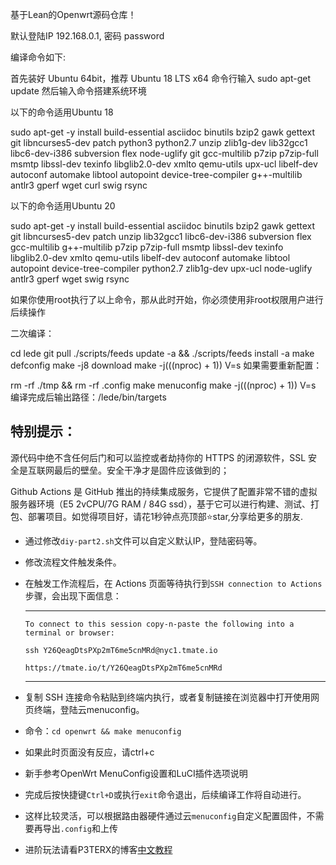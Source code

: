 基于Lean的Openwrt源码仓库！

默认登陆IP 192.168.0.1, 密码 password

编译命令如下:

首先装好 Ubuntu 64bit，推荐 Ubuntu 18 LTS x64
命令行输入
sudo apt-get update
然后输入命令搭建系统环境

以下的命令适用Ubuntu 18

sudo apt-get -y install build-essential asciidoc binutils bzip2 gawk gettext git libncurses5-dev patch python3 python2.7 unzip zlib1g-dev lib32gcc1 libc6-dev-i386 subversion flex node-uglify git gcc-multilib p7zip p7zip-full msmtp libssl-dev texinfo libglib2.0-dev xmlto qemu-utils upx-ucl libelf-dev autoconf automake libtool autopoint device-tree-compiler g++-multilib antlr3 gperf wget curl swig rsync

以下的命令适用Ubuntu 20

sudo apt-get -y install build-essential asciidoc binutils bzip2 gawk gettext git libncurses5-dev patch unzip lib32gcc1 libc6-dev-i386 subversion flex gcc-multilib g++-multilib p7zip p7zip-full msmtp libssl-dev texinfo libglib2.0-dev xmlto qemu-utils libelf-dev autoconf automake libtool autopoint device-tree-compiler python2.7 zlib1g-dev upx-ucl node-uglify antlr3 gperf wget swig rsync

如果你使用root执行了以上命令，那从此时开始，你必须使用非root权限用户进行后续操作

二次编译：

cd lede
git pull
./scripts/feeds update -a && ./scripts/feeds install -a
make defconfig
make -j8 download
make -j$(($(nproc) + 1)) V=s
如果需要重新配置：

rm -rf ./tmp && rm -rf .config
make menuconfig
make -j$(($(nproc) + 1)) V=s
编译完成后输出路径：/lede/bin/targets

特别提示：
------
源代码中绝不含任何后门和可以监控或者劫持你的 HTTPS 的闭源软件，SSL 安全是互联网最后的壁垒。安全干净才是固件应该做到的；

Github Actions 是 GitHub 推出的持续集成服务，它提供了配置非常不错的虚拟服务器环境（E5 2vCPU/7G RAM / 84G ssd），基于它可以进行构建、测试、打包、部署项目。如觉得项目好，请花1秒钟点亮顶部⭐star,分享给更多的朋友.

- 通过修改`diy-part2.sh`文件可以自定义默认IP，登陆密码等。
- 修改流程文件触发条件。
- 在触发工作流程后，在 Actions 页面等待执行到`SSH connection to Actions`步骤，会出现下面信息：  
  ***
  `To connect to this session copy-n-paste the following into a terminal or browser:` 
  
  `ssh Y26QeagDtsPXp2mT6me5cnMRd@nyc1.tmate.io`    
  
  `https://tmate.io/t/Y26QeagDtsPXp2mT6me5cnMRd`     
  ***
- 复制 SSH 连接命令粘贴到终端内执行，或者复制链接在浏览器中打开使用网页终端，登陆云menuconfig。
- 命令：`cd openwrt && make menuconfig`
- 如果此时页面没有反应，请ctrl+c
- 新手参考OpenWrt MenuConfig设置和LuCI插件选项说明
- 完成后按快捷键`Ctrl+D`或执行`exit`命令退出，后续编译工作将自动进行。
- 这样比较灵活，可以根据路由器硬件通过云`menuconfig`自定义配置固件，不需要再导出`.config`和上传
- 进阶玩法请看P3TERX的博客[中文教程](https://p3terx.com/archives/build-openwrt-with-github-actions.html)
